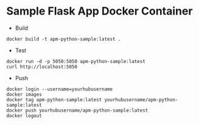 # Sample Flask App Docker Container 

* Build

```
docker build -t apm-python-sample:latest .
```

* Test 

```
docker run -d -p 5050:5050 apm-python-sample:latest
curl http://localhost:5050
```

* Push

``` 
docker login --username=yourhubusername
docker images
docker tag apm-python-sample:latest yourhubusername/apm-python-sample:latest
docker push yourhubusername/apm-python-sample:latest
docker logout
```

